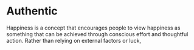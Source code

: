 # Authentic
  Happiness is a concept that encourages people to view happiness as something that can be achieved through conscious effort and thoughtful action. Rather than relying on external factors or luck,
